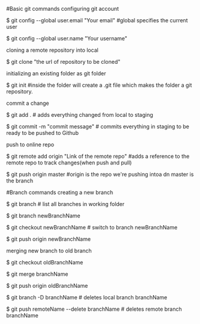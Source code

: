 #Basic git commands
configuring git account

$ git config --global user.email "Your email" #global specifies the current user

$ git config --global user.name "Your username"

cloning a remote repository into local

$ git clone "the url of repository to be cloned"

initializing an existing folder as git folder

$ git init #inside the folder will create a .git file which makes the folder a git repository.

commit a change

$ git add . # adds everything changed from local to staging

$ git commit -m "commit message" # commits everything in staging to be ready to be pushed to Github

push to online repo

$ git remote add origin "Link of the remote repo" #adds a reference to the remote repo to track changes(when push and pull)

$ git push origin master #origin is the repo we're pushing intoa dn master is the branch

#Branch commands
creating a new branch

$ git branch # list all branches in working folder

$ git branch newBranchName

$ git checkout newBranchName # switch to branch newBranchName

$ git push origin newBranchName

merging new branch to old branch

$ git checkout oldBranchName

$ git merge branchName

$ git push origin oldBranchName

$ git branch -D branchName # deletes local branch branchName

$ git push remoteName --delete branchName # deletes remote branch branchName
